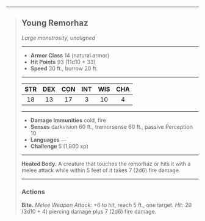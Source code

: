 ***
> ## Young Remorhaz
> *Large monstrosity, unaligned*
> 
> ***
> 
> - **Armor Class** 14 (natural armor)
> - **Hit Points** 93 (11d10 + 33)
> - **Speed** 30 ft., burrow 20 ft.
> 
> ***
> 
> |STR|DEX|CON|INT|WIS|CHA|
> |:---:|:---:|:---:|:---:|:---:|:---:|
> |18|13|17|3|10|4|
> 
> ***
> 
> - **Damage Immunities** cold, fire
> - **Senses** darkvision 60 ft., tremorsense 60 ft., passive Perception 10
> - **Languages** —
> - **Challenge** 5 (1,800 xp)
> 
> ***
> 
> **Heated Body.** A creature that touches the remorhaz or hits it with a melee attack while within 5 feet of it takes 7 (2d6) fire damage.
> 
> ***
> 
> ### Actions
> **Bite.** *Melee Weapon Attack:* +6 to hit, reach 5 ft., one target. *Hit:* 20 (3d10 + 4) piercing damage plus 7 (2d6) fire damage.